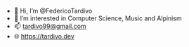 - 👋 Hi, I’m @FedericoTardivo
- 👀 I’m interested in Computer Science, Music and Alpinism
- 📫 tardivo99@gmail.com 
- 🌐 https://tardivo.dev

<!---
FedericoTardivo/FedericoTardivo is a ✨ special ✨ repository because its `README.md` (this file) appears on your GitHub profile.
You can click the Preview link to take a look at your changes.
--->
